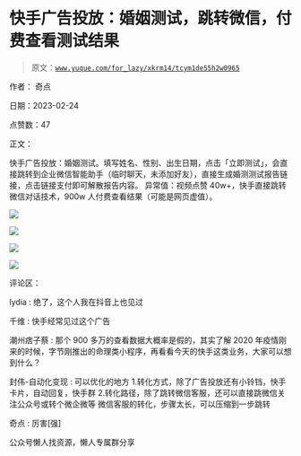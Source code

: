 # 快手广告投放：婚姻测试，跳转微信，付费查看测试结果

> 原文：[`www.yuque.com/for_lazy/xkrm14/tcym1de55h2w0965`](https://www.yuque.com/for_lazy/xkrm14/tcym1de55h2w0965)



作者： 奇点



日期：2023-02-24



点赞数：47

<ne-card data-card-name="hr" data-card-type="block" id="FrdY2" data-event-boundary="card">

正文：



快手广告投放：婚姻测试。填写姓名、性别、出生日期，点击「立即测试」，会直接跳转到企业微信智能助手（临时聊天，未添加好友），直接生成婚测测试报告链接，点击链接支付即可解散报告内容。 异常值：视频点赞 40w+，快手直接跳转微信对话技术，900w 人付费查看结果（可能是网页虚值）。



<ne-card data-card-name="image" data-card-type="inline" id="GHT8P" data-event-boundary="card">![](img/fbc3a3a4efd9896b532f2755ed3bd469.png)</ne-card>



<ne-card data-card-name="image" data-card-type="inline" id="W3405" data-event-boundary="card">![](img/66263e703a94303eba06994e98aa3a6b.png)</ne-card>



<ne-card data-card-name="image" data-card-type="inline" id="jI3jg" data-event-boundary="card">![](img/e0d9c8227b77a6fad9da4f640da8202d.png)</ne-card>



<ne-card data-card-name="image" data-card-type="inline" id="hqSaQ" data-event-boundary="card">![](img/91aeb90154b54356813daa2ddac93a42.png)</ne-card>

<ne-card data-card-name="hr" data-card-type="block" id="hnkk7" data-event-boundary="card">

评论区：



lydia : 绝了，这个人我在抖音上也见过



千维 : 快手经常见过这个广告



潮州痞子蔡 : 那个 900 多万的查看数据大概率是假的，其实了解 2020 年疫情刚来的时候，字节刚推出的命理类小程序，再看看今天的快手这类业务，大家可以想到什么？



封伟-自动化变现 : 可以优化的地方 1.转化方式，除了广告投放还有小铃铛，快手卡片，自动回复，快手群 2.转化路径，除了跳转微信客服，还可以直接跳微信关注公众号或转个微企微等 微信客服的转化，步骤太长，可以压缩到一步跳转



奇点 : 厉害[强]

<ne-card data-card-name="hr" data-card-type="block" id="Gk6xA" data-event-boundary="card">

公众号懒人找资源，懒人专属群分享

</ne-card></ne-card></ne-card>